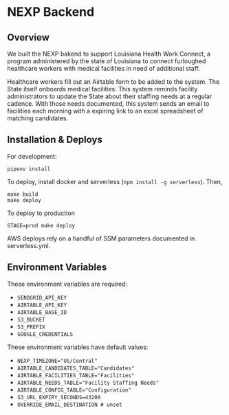 # NEXP Backend

## Overview

We built the NEXP bakend to support Louisiana Health Work Connect, a program administered by the state of Louisiana to connect furloughed healthcare workers with medical facilities in need of additional staff.

Healthcare workers fill out an Airtable form to be added to the system. The State itself onboards medical facilities. This system reminds facility administrators to update the State about their staffing needs at a regular cadence. With those needs documented, this system sends an email to facilities each morning with a expiring link to an excel spreadsheet of matching candidates.

## Installation & Deploys

For development:

    pipenv install

To deploy, install docker and serverless (`npm install -g serverless`). Then,

    make build
    make deploy

To deploy to production

    STAGE=prod make deploy

AWS deploys rely on a handful of SSM parameters documented in serverless.yml.

## Environment Variables

These environment variables are required:

- `SENDGRID_API_KEY`
- `AIRTABLE_API_KEY`
- `AIRTABLE_BASE_ID`
- `S3_BUCKET`
- `S3_PREFIX`
- `GOOGLE_CREDENTIALS`

These environment variables have default values:

- `NEXP_TIMEZONE="US/Central"`
- `AIRTABLE_CANDIDATES_TABLE="Candidates"`
- `AIRTABLE_FACILITIES_TABLE="Facilities"`
- `AIRTABLE_NEEDS_TABLE="Facility Staffing Needs"`
- `AIRTABLE_CONFIG_TABLE="Configuration"`
- `S3_URL_EXPIRY_SECONDS=43200`
- `OVERRIDE_EMAIL_DESTINATION # unset`
